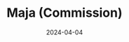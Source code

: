 ---
title: Maja (Commission)
fulltitle: Maja (Commission)
date: 2024-04-04
tags:
- 2024
categories:
- clothing & uniforms
- commissions & fan art
keywords:
- 2024
rgb: 212, 132, 97
url: /stories/maja/
image: /images/fullres/maja.jpg
caption: Commission for a TTRPG.
---